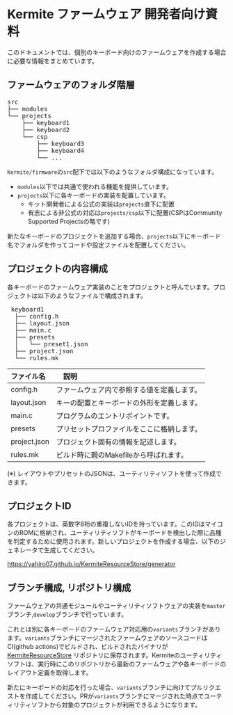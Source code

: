# Kermite ファームウェア 開発者向け資料

このドキュメントでは、個別のキーボード向けのファームウェアを作成する場合に必要な情報をまとめています。

## ファームウェアのフォルダ階層
<pre>
src
├── modules
└── projects
    ├── keyboard1
    ├── keyboard2
    └── csp
        ├── keyboard3
        ├── keyboard4
        └── ...
</pre>
`Kermite/firmware`の`src`配下では以下のようなフォルダ構成になっています。
* `modules`以下では共通で使われる機能を提供しています。
* `projects`以下に各キーボードの実装を配置しています。
  * キット開発者による公式の実装は`projects`直下に配置
  * 有志による非公式の対応は`projects/csp`以下に配置(CSPはCommunity Supported Projectsの略です)

新たなキーボードのプロジェクトを追加する場合、`projects`以下にキーボード名でフォルダを作ってコードや設定ファイルを配置してください。

## プロジェクトの内容構成

各キーボードのファームウェア実装のことをプロジェクトと呼んでいます。プロジェクトは以下のようなファイルで構成されます。

<pre>
 keyboard1
  ├── config.h
  ├── layout.json
  ├── main.c
  ├── presets
  │   └── preset1.json
  ├── project.json
  └── rules.mk
</pre>

| ファイル名 |　説明 |
| :--- | :--- |
| config.h | ファームウェア内で参照する値を定義します。 |
| layout.json | キーの配置とキーボードの外形を定義します。 |
| main.c | プログラムのエントリポイントです。 | 
| presets | プリセットプロファイルをここに格納します。 | 
| project.json | プロジェクト固有の情報を記述します。 | 
| rules.mk | ビルド時に親のMakefileから呼ばれます。 | 

(※) レイアウトやプリセットのJSONは、ユーティリティソフトを使って作成できます。

## プロジェクトID
各プロジェクトは、英数字8桁の重複しないIDを持っています。このIDはマイコンのROMに格納され、ユーティリティソフトがキーボードを検出した際に品種を判定するために使用されます。新しいプロジェクトを作成する場合、以下のジェネレータで生成してください。

https://yahiro07.github.io/KermiteResourceStore/generator



## ブランチ構成, リポジトリ構成
ファームウェアの共通モジュールやユーティリティソフトウェアの実装を`master`ブランチ,`develop`ブランチで行っています。

これとは別に各キーボードのファームウェア対応用の`variants`ブランチがあります。`variants`ブランチにマージされたファームウェアのソースコードはCI(github actions)でビルドされ、ビルドされたバイナリが
<a href="https://github.com/yahiro07/KermiteResourceStore">KermiteResourceStore</a>
リポジトリに保存されます。Kermiteのユーティリティソフトは、実行時にこのリポジトリから最新のファームウェアや各キーボードのレイアウト定義を取得します。

新たにキーボードの対応を行った場合、`variants`ブランチに向けてプルリクエストを作成してください。PRが`variants`ブランチにマージされた時点でユーティリティソフトから対象のプロジェクトが利用できるようになります。



